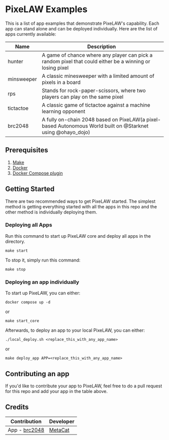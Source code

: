 # PixeLAW Examples
This is a list of app examples that demonstrate PixeLAW's capability.
Each app can stand alone and can be deployed individually. Here are the list of apps currently available:

| Name       | Description                                                                                                 |
|------------|-------------------------------------------------------------------------------------------------------------|
| hunter     | A game of chance where any player can pick a random pixel that could either be a winning or losing pixel    |
| minsweeper | A classic minesweeper with a limited amount of pixels in a board                                            |
| rps        | Stands for rock-paper-scissors, where two players can play on the same pixel                                |
| tictactoe  | A classic game of tictactoe against a machine learning opponent                                             |
| brc2048    | A fully on-chain 2048 based on PixeLAW(a pixel-based Autonomous World built on @Starknet using @ohayo_dojo) |


## Prerequisites
1. [Make](https://www.gnu.org/software/make/#download)
2. [Docker](https://docs.docker.com/engine/install/)
3. [Docker Compose plugin](https://docs.docker.com/compose/install/)

## Getting Started
There are two recommended ways to get PixeLAW started. The simplest method is getting everything started with
all the apps in this repo and the other method is individually deploying them.

### Deploying all Apps
Run this command to start up PixeLAW core and deploy all apps in the directory.
````shell
make start
````

To stop it, simply run this command:
````shell
make stop
````

### Deploying an app individually
To start up PixeLAW, you can either:
````shell
docker compose up -d
````
or 
````shell
make start_core
````

Afterwards, to deploy an app to your local PixeLAW, you can either:
````shell
./local_deploy.sh <replace_this_with_any_app_name>
````
or
````shell
make deploy_app APP=<replace_this_with_any_app_name>
````

## Contributing an app
If you'd like to contribute your app to PixeLAW, feel free to do a pull request for this repo
and add your app in the table above.

## Credits

| Contribution                                               | Developer                                |
|------------------------------------------------------------|------------------------------------------|
| App - [brc2048](https://github.com/themetacat/PixeLAW2048) | [MetaCat](https://github.com/themetacat) |


